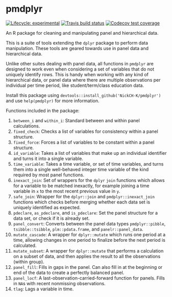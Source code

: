 # pmdplyr

<!-- badges: start -->
[![Lifecycle: experimental](https://img.shields.io/badge/lifecycle-experimental-orange.svg)](https://www.tidyverse.org/lifecycle/#experimental)
[![Travis build status](https://travis-ci.org/philip-khor/pmdplyr.svg?branch=master)](https://travis-ci.org/philip-khor/pmdplyr) 
[![Codecov test coverage](https://codecov.io/gh/philip-khor/pmdplyr/branch/master/graph/badge.svg)](https://codecov.io/gh/philip-khor/pmdplyr?branch=master)
<!-- badges: end -->
  
An R package for cleaning and manipulating panel and hierarchical data.

This is a suite of tools extending the `dplyr` package to perform data manipulation. These tools are geared towards use in panel data and hierarchical data.

Unlike other suites dealing with panel data, all functions in `pmdplyr` are designed to work even when considering a set of variables that do not uniquely identify rows. This is handy when working with any kind of hierarchical data, or panel data where there are multiple observations per individual per time period, like student/term/class education data.

Install this package using `devtools::install_github('NickCH-K/pmdplyr')` and use `help(pmdplyr)` for more information.

Functions included in the package:

1. `between_i` and `within_i`: Standard between and within panel calculations.
2. `fixed_check`: Checks a list of variables for consistency within a panel structure.
3. `fixed_force`: Forces a list of variables to be constant within a panel structure.
4. `id_variable`: Takes a list of variables that make up an individual identifier and turns it into a single variable.
5. `time_variable`: Takes a time variable, or set of time variables, and turns them into a single well-behaved integer time variable of the kind required by most panel functions.
6. `inexact_join`: Set of wrappers for the `dplyr` `join` functions which allows for a variable to be matched inexactly, for example joining a time variable in `x` to the most recent previous value in `y`.
7. `safe_join`: Wrapper for the `dplyr::join` and `pmdplyr::inexact_join` functions which checks before merging whether each data set is uniquely identified as expected.
8. `pdeclare`, `as_pdeclare`, and `is_pdeclare`: Set the panel structure for a data set, or check if it is already set.
9. `panel_convert`: Converts between the panel data types `pmdplyr::pibble`, `tsibble::tsibble`, `plm::pdata.frame`, and `panelr::panel_data`.
10. `mutate_cascade`: A wrapper for `dplyr::mutate` which runs one period at a time, allowing changes in one period to finalize before the next period is calculated.
11. `mutate_subset`: A wrapper for `dplyr::mutate` that performs a calculation on a subset of data, and then applies the result to all the observations (within group).
12. `panel_fill`: Fills in gaps in the panel. Can also fill in at the beginning or end of the data to create a perfectly balanced panel.
13. `panel_locf`: A last-observation-carried-forward function for panels. Fills in `NA`s with recent nonmissing observations.
14. `tlag`: Lags a variable in time.
